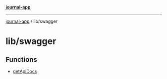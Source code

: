 [**journal-app**](../../README.md)

***

[journal-app](../../modules.md) / lib/swagger

# lib/swagger

## Functions

- [getApiDocs](functions/getApiDocs.md)
